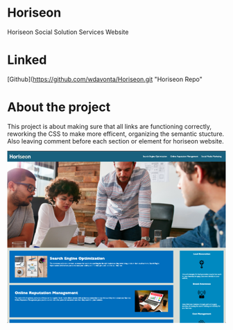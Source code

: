 # Horiseon
Horiseon Social Solution Services Website


# Linked

[Github](https://github.com/wdavonta/Horiseon.git "Horiseon Repo"

# About the project
This project is about making sure that all links are functioning correctly, reworking the CSS to make more efficent, organizing the semantic stucture. Also leaving comment before each section or element for horiseon website. 


![alt text](horiseon-website-screenshot.png "Screenshot of webite")